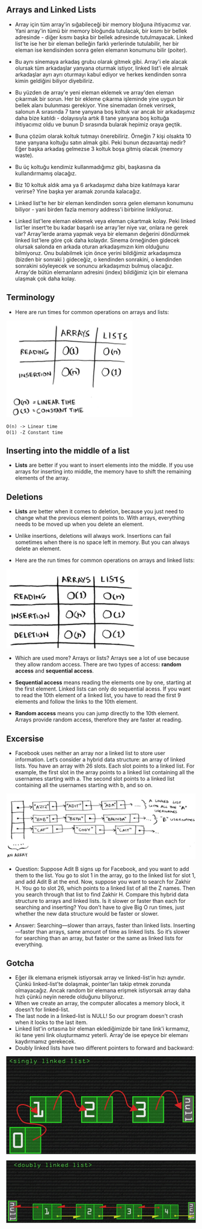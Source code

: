 ## Arrays and Linked Lists

- Array için tüm array'in sığabileceği bir memory bloğuna ihtiyacımız var. Yani array'in tümü bir memory bloğunda tutulacak, bir kısmı bir bellek adresinde - diğer kısmı başka bir bellek adresinde tutulmayacak. Linked list'te ise her bir eleman belleğin farklı yerlerinde tutulabilir, her bir eleman ise kendisinden sonra gelen elemanın konumunu bilir (poiter).

- Bu aynı sinemaya arkadaş grubu olarak gitmek gibi. Array'i ele alacak olursak tüm arkadaşlar yanyana oturmak istiyor, linked list'i ele alırsak arkadaşlar ayrı ayrı oturmayı kabul ediyor ve herkes kendinden sonra kimin geldiğini biliyor diyebiliriz.

- Bu yüzden de array'e yeni eleman eklemek ve array'den eleman çıkarmak bir sorun. Her bir ekleme çıkarma işleminde yine uygun bir bellek alanı bulunması gerekiyor. Yine sinemadan örnek verirsek, salonun A sırasında 7 tane yanyana boş koltuk var ancak bir arkadaşımız daha bize katıldı - dolayısıyla artık 8 tane yanyana boş koltuğa ihtiyacımız oldu ve bunun D sırasında bularak hepimiz oraya geçtik.

- Buna çözüm olarak koltuk tutmayı önerebiliriz. Örneğin 7 kişi olsakta 10 tane yanyana koltuğu satın almak gibi. Peki bunun dezavantajı nedir? Eğer başka arkadaş gelmezse 3 koltuk boşa gitmiş olacak (memory waste).

- Bu üç koltuğu kendimiz kullanmadığımız gibi, başkasına da kullandırmamış olacağız.

- Biz 10 koltuk aldık ama ya 6 arkadaşımız daha bize katılmaya karar verirse? Yine başka yer aramak zorunda kalacağız.

- Linked list'te her bir eleman kendinden sonra gelen elemanın konumunu biliyor - yani birden fazla memory address'i birbirine linkliyoruz.

- Linked list'lere eleman eklemek veya eleman çıkartmak kolay. Peki linked list'ler insert'te bu kadar başarılı ise array'ler niye var, onlara ne gerek var? Array'lerde arama yapmak veya bir elemanın değerini döndürmek linked list'lere göre çok daha kolaydır. Sinema örneğinden gidecek olursak salonda en arkada oturan arkadaşımızın kim olduğunu bilmiyoruz. Onu bulabilmek için önce yerini bildiğimiz arkadaşımıza (bizden bir sonraki ) gideceğiz, o kendinden sonrakini, o kendinden sonrakini söyleyecek ve sonuncu arkadaşımızı bulmuş olacağız. Array'de bütün elemanların adresini (index) bildiğimiz için bir elemana ulaşmak çok daha kolay.

## Terminology

- Here are run times for common operations on arrays and lists:

![run-time](images/run-time.png)

```
O(n) -> Linear time
O(1) -Z Constant time
```

## Inserting into the middle of a list

- **Lists** are better if you want to insert elements into the middle. If you use arrays for inserting into middle, the memory have to shift the remaining elements of the array.

## Deletions

- **Lists** are better when it comes to deletion, because you just need to change what the previous element points to. With arrays, everything needs to be moved up when you delete an element.

- Unlike insertions, deletions will always work. Insertions can fail sometimes when there is no space left in memory. But you can always delete an element.

- Here are the run times for common operations on arrays and linked lists:

![run-time-2](images/run-time-2.png)

- Which are used more? Arrays or lists? Arrays see a lot of use because they allow random access. There are two types of access: **random access** and **sequential access**.

- **Sequential access** means reading the elements one by one, starting at the first element. Linked lists can only do sequential acess. If you want to read the 10th element of a linked list, you have to read the first 9 elements and follow the links to the 10th element.

- **Random access** means you can jump directly to the 10th element. Arrays provide random access, therefore they are faster at reading.

## Excersise

- Facebook uses neither an array nor a linked list to store user information. Let’s consider a hybrid data structure: an array of linked lists. You have an array with 26 slots. Each slot points to a linked list. For example, the first slot in the array points to a linked list containing all the usernames starting with a. The second slot points to a linked list containing all the usernames starting with b, and so on.

![facebook-excersise](images/facebook-excersise.png)

- Question: Suppose Adit B signs up for Facebook, and you want to add them to the list. You go to slot 1 in the array, go to the linked list for slot 1, and add Adit B at the end. Now, suppose you want to search for Zakhir H. You go to slot 26, which points to a linked list of all the Z names. Then you search through that list to find Zakhir H. Compare this hybrid data structure to arrays and linked lists. Is it slower or faster than each for searching and inserting? You don’t have to give Big O run times, just whether the new data structure would be faster or slower.

- Answer: Searching—slower than arrays, faster than linked lists. Inserting—faster than arrays, same amount of time as linked lists. So it’s slower for searching than an array, but faster or the same as linked lists for everything.

## Gotcha

- Eğer ilk elemana erişmek istiyorsak array ve linked-list'in hızı aynıdır. Çünkü linked-list'te dolaşmak, pointer'ları takip etmek zorunda olmayacağız. Ancak random bir elemana erişmek istiyorsak array daha hızlı çünkü neyin nerede olduğunu biliyoruz.
- When we create an array, the computer allocates a memory block, it doesn't for linked-list.
- The last node in a linked-list is NULL! So our program doesn't crash when it looks to the last item.
- Linked list'in ortasına bir eleman eklediğimizde bir tane link'i kırmamız, iki tane yeni link oluşturmamız yeterli. Array'de ise epeyce bir elemanı kaydırmamız gerekecek.
- Doubly linked lists have two different pointers to forward and backward:

![singly-linked-lists](images/singly-linked-lists.png)

![doubly-linked-lists](images/doubly-linked-lists.png)